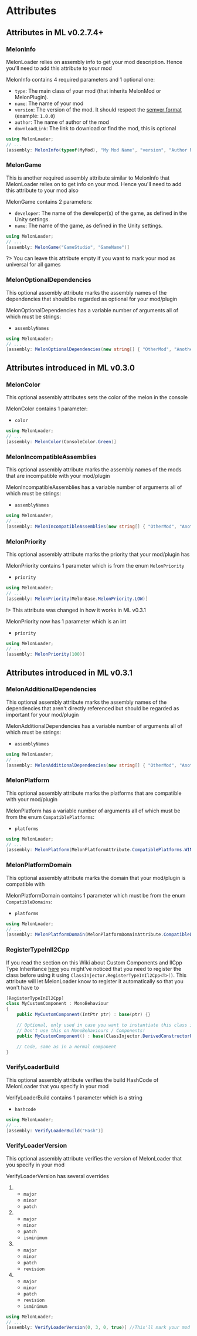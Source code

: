 # Attributes


## Attributes in ML v0.2.7.4+
### MelonInfo
MelonLoader relies on assembly info to get your mod description. Hence you'll need to add this attribute to your mod

MelonInfo contains 4 required parameters and 1 optional one:
- `type`: The main class of your mod (that inherits MelonMod or MelonPlugin).
- `name`: The name of your mod
- `version`: The version of the mod. It should respect the [semver format](https://semver.org/) (example: `1.0.0`)
- `author`: The name of author of the mod
- `downloadLink`: The link to download or find the mod, this is optional

```cs
using MelonLoader;
// ...
[assembly: MelonInfo(typeof(MyMod), "My Mod Name", "version", "Author Name")]
```



### MelonGame
This is another required assembly attribute similar to MelonInfo that MelonLoader relies on to get info on your mod. Hence you'll need to add this attribute to your mod also

MelonGame contains 2 parameters:
- `developer`: The name of the developer(s) of the game, as defined in the Unity settings.
- `name`: The name of the game, as defined in the Unity settings.

```cs
using MelonLoader;
// ...
[assembly: MelonGame("GameStudio", "GameName")]
```

?> You can leave this attribute empty if you want to mark your mod as universal for all games 

### MelonOptionalDependencies
This optional assembly attribute marks the assembly names of the dependencies that should be regarded as optional for your mod/plugin

MelonOptionalDependencies has a variable number of arguments all of which must be strings:
- `assemblyNames`

```cs
using MelonLoader;
// ...
[assembly: MelonOptionalDependencies(new string[] { "OtherMod", "AnotherMod" })]
```

## Attributes introduced in ML v0.3.0

### MelonColor
This optional assembly attributes sets the color of the melon in the console

MelonColor contains 1 parameter:
- `color`

```cs
using MelonLoader;
// ...
[assembly: MelonColor(ConsoleColor.Green)]
```

### MelonIncompatibleAssemblies
This optional assembly attribute marks the assembly names of the mods that are incompatible with your mod/plugin

MelonIncompatibleAssemblies has a variable number of arguments all of which must be strings:
- `assemblyNames`

```cs
using MelonLoader;
// ...
[assembly: MelonIncompatibleAssemblies(new string[] { "OtherMod", "AnotherMod" })]
```

### MelonPriority
This optional assembly attribute marks the priority that your mod/plugin has

MelonPriority contains 1 parameter which is from the enum `MelonPriority`
- `priority`

```cs
using MelonLoader;
// ...
[assembly: MelonPriority(MelonBase.MelonPriority.LOW)]
```

!> This attribute was changed in how it works in ML v0.3.1

MelonPriority now has 1 parameter which is an int
- `priority`

```cs
using MelonLoader;
// ...
[assembly: MelonPriority(100)]
```

## Attributes introduced in ML v0.3.1


### MelonAdditionalDependencies
This optional assembly attribute marks the assembly names of the dependencies that aren't directly referenced but should be regarded as important for your mod/plugin

MelonAdditionalDependencies has a variable number of arguments all of which must be strings:
- `assemblyNames`

```cs
using MelonLoader;
// ...
[assembly: MelonAdditionalDependencies(new string[] { "OtherMod", "AnotherMod" })]
```



### MelonPlatform
This optional assembly attribute marks the platforms that are compatible with your mod/plugin

MelonPlatform has a variable number of arguments all of which must be from the enum `CompatiblePlatforms`:
- `platforms`

```cs
using MelonLoader;
// ...
[assembly: MelonPlatform(MelonPlatformAttribute.CompatiblePlatforms.WINDOWS_X64)]
```

### MelonPlatformDomain
This optional assembly attribute marks the domain that your mod/plugin is compatible with

MelonPlatformDomain contains 1 parameter which must be from the enum `CompatibleDomains`:
- `platforms`

```cs
using MelonLoader;
// ...
[assembly: MelonPlatformDomain(MelonPlatformDomainAttribute.CompatibleDomains.IL2CPP)]
```

### RegisterTypeInIl2Cpp
If you read the section on this Wiki about Custom Components and IlCpp Type Inheritance [here](modders/melonloaderdifferences?id=custom-components-il2cpp-type-inheritance) you might've noticed that you need to register the class before using it using `ClassInjector.RegisterTypeInIl2Cpp<T>()`. This attribute will let MelonLoader know to register it automatically so that you won't have to


```cs
[RegisterTypeInIl2Cpp]
class MyCustomComponent : MonoBehaviour
{
    public MyCustomComponent(IntPtr ptr) : base(ptr) {}

    // Optional, only used in case you want to instantiate this class in the mono-side
    // Don't use this on MonoBehaviours / Components!
    public MyCustomComponent() : base(ClassInjector.DerivedConstructorPointer<MyCustomComponent>()) => ClassInjector.DerivedConstructorBody(this);

    // Code, same as in a normal component
}
```

### VerifyLoaderBuild
This optional assembly attribute verifies the build HashCode of MelonLoader that you specify in your mod

VerifyLoaderBuild contains 1 parameter which is a string
- `hashcode`

```cs
using MelonLoader;
// ...
[assembly: VerifyLoaderBuild("Hash")]
```

### VerifyLoaderVersion
This optional assembly attribute verifies the version of MelonLoader that you specify in your mod

VerifyLoaderVersion has several overrides
1) - `major`
   - `minor`
   - `patch`
2) - `major`
   - `minor`
   - `patch`
   - `isminimum` 
3) - `major`
   - `minor`
   - `patch`
   - `revision`
4) - `major`
   - `minor`
   - `patch`   
   - `revision`
   - `isminimum`    

```cs
using MelonLoader;
// ...
[assembly: VerifyLoaderVersion(0, 3, 0, true)] //This'll mark your mod as v0.3.0 being the minimum version for your mod
```







